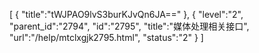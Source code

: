 [
	{
		"title":"tWJPAO9lvS3burKJvQn6JA=="
	},
	{
		"level":"2",
		"parent_id":"2794",
		"id":"2795",
		"title":"媒体处理相关接口",
		"url":"/help/mtclxgjk2795.html",
		"status":"2"
	}
]